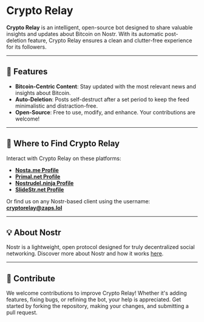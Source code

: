 # Crypto Relay

**Crypto Relay** is an intelligent, open-source bot designed to share valuable insights and updates about Bitcoin on Nostr. With its automatic post-deletion feature, Crypto Relay ensures a clean and clutter-free experience for its followers.

---

## 🚀 Features

- **Bitcoin-Centric Content**: Stay updated with the most relevant news and insights about Bitcoin.
- **Auto-Deletion**: Posts self-destruct after a set period to keep the feed minimalistic and distraction-free.
- **Open-Source**: Free to use, modify, and enhance. Your contributions are welcome!

---

## 📍 Where to Find Crypto Relay

Interact with Crypto Relay on these platforms:

- **[Nosta.me Profile](https://nosta.me/cryptorelay@zaps.lol)**
- **[Primal.net Profile](https://primal.net/p/npub1c5ehrpe0hcnx3rmypv7kmu7t4ysjnf9dnrtqqedtzl4ref0n2gjq56zewr)**
- **[Nostrudel.ninja Profile](https://nostrudel.ninja/#/u/npub1c5ehrpe0hcnx3rmypv7kmu7t4ysjnf9dnrtqqedtzl4ref0n2gjq56zewr/about)**
- **[SlideStr.net Profile](https://slidestr.net/npub1c5ehrpe0hcnx3rmypv7kmu7t4ysjnf9dnrtqqedtzl4ref0n2gjq56zewr)**

Or find us on any Nostr-based client using the username: **cryptorelay@zaps.lol**

---

## 💡 About Nostr

Nostr is a lightweight, open protocol designed for truly decentralized social networking. Discover more about Nostr and how it works [here](https://nostr.com/).

---

## 🤝 Contribute

We welcome contributions to improve Crypto Relay! Whether it's adding features, fixing bugs, or refining the bot, your help is appreciated. Get started by forking the repository, making your changes, and submitting a pull request.
